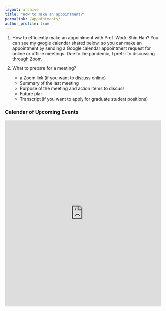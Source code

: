 ```yaml
---
layout: archive
title: "How to make an appointment?"
permalink: /appointments/
author_profile: true
---
```


1. How to efficiently make an appointment with Prof. Wook-Shin Han?
You can see my google calendar shared below, so you can make an appointment by sending a Google calendar appointment request for online or offline meetings. Due to the pandemic, I prefer to discussing through Zoom. 

2. What to prepare for a meeting?
	* a Zoom link (if you want to discuss online)
	* Summary of the last meeting
	* Purpose of the meeting and action items to discuss
	* Future plan
	* Transcript (if you want to apply for graduate student positions)


<div class="span9">
	<h3>Calendar of Upcoming Events</h3>
	<iframe src="https://www.google.com/calendar/embed?src=wshan@dblab.postech.ac.kr&amp;color=%231B887A&amp" style=" border-width:0 " width="100%" height="600" frameborder="0" scrolling="no"></iframe>
</div><!--/span-->